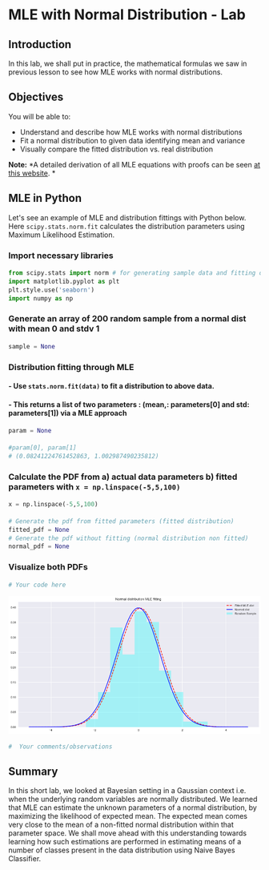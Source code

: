 
# MLE with Normal Distribution - Lab

## Introduction

In this lab, we shall put in practice, the mathematical formulas we saw in previous lesson to see how MLE works with normal distributions. 

## Objectives
You will be able to:

* Understand and describe how MLE works with normal distributions
* Fit a normal distribution to given data identifying mean and variance
* Visually compare the fitted distribution vs. real distribution


**Note:** *A detailed derivation of all MLE equations with proofs can be seen [at this website](https://www.statlect.com/fundamentals-of-statistics/normal-distribution-maximum-likelihood). *

## MLE in Python

Let's see an example of MLE and distribution fittings with Python below. Here `scipy.stats.norm.fit` calculates the distribution parameters using Maximum Likelihood Estimation.

### Import necessary libraries


```python
from scipy.stats import norm # for generating sample data and fitting distributions
import matplotlib.pyplot as plt
plt.style.use('seaborn')
import numpy as np
```

### Generate an array of 200 random sample from a normal dist with mean 0 and stdv 1


```python
sample = None
```

### Distribution fitting through MLE
#### -  Use `stats.norm.fit(data)` to fit a distribution to above data.
#### - This returns a list of two parameters : (mean,: parameters[0] and std:  parameters[1]) via a MLE approach 


```python
param = None

#param[0], param[1]
# (0.08241224761452863, 1.002987490235812)
```

### Calculate the PDF from a) actual data parameters b) fitted parameters with `x = np.linspace(-5,5,100)`


```python
x = np.linspace(-5,5,100)

# Generate the pdf from fitted parameters (fitted distribution)
fitted_pdf = None
# Generate the pdf without fitting (normal distribution non fitted)
normal_pdf = None
```

### Visualize both PDFs 


```python
# Your code here 
```


![png](index_files/index_11_0.png)



```python
#  Your comments/observations
```

## Summary 

In this short lab, we looked at Bayesian setting in a Gaussian context i.e. when the underlying random variables are normally distributed. We learned that MLE can estimate the unknown parameters of a normal distribution, by maximizing the likelihood of expected mean. The expected mean comes very close to the mean of a non-fitted normal distribution within that parameter space. We shall move ahead with this understanding towards learning how such estimations are performed in estimating means of a number of classes present in the data distribution using Naive Bayes Classifier.
